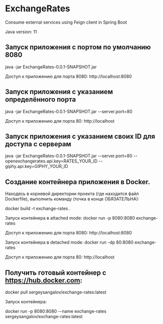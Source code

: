 # ExchangeRates
Consume external services using Feign client in Spring Boot

Java version: 11

Запуск приложения с портом по умолчанию 8080
--------------------------------------------
java -jar ExchangeRates-0.0.1-SNAPSHOT.jar

Доступ к приложению для порта 8080: http://localhost:8080

Запуск приложения с указанием определённого порта
-------------------------------------------------

java -jar ExchangeRates-0.0.1-SNAPSHOT.jar --server.port=80

Доступ к приложению для порта 80: http://localhost

Запуск приложения с указанием своих ID для доступа с серверам
--------------------------------------------------------------

java -jar ExchangeRates-0.0.1-SNAPSHOT.jar --server.port=80 --openexchangerates.api.key=RATES_YOUR_ID --giphy.api.key=GIPHY_YOUR_ID

Создание контейнера приложения в Docker.
-
Находясь в корневой директории проекта (где находится файл Dockerfile), выполнить команду (точка в конце ОБЯЗАТЕЛЬНА):

docker build -t exchange-rates .

Запуск контейнера в attached mode:
docker run -p 8080:8080 exchange-rates

Доступ к приложению для порта 8080: http://localhost:8080

Запуск контейнера в detached mode:
docker run -dp 80:8080 exchange-rates

Доступ к приложению для порта 80: http://localhost

Получить готовый контейнер с https://hub.docker.com:
-
docker pull sergeysangalov/exchange-rates:latest

Запуск контейнера:

docker run -p 8080:8080 --name exchange-rates sergeysangalov/exchange-rates:latest
